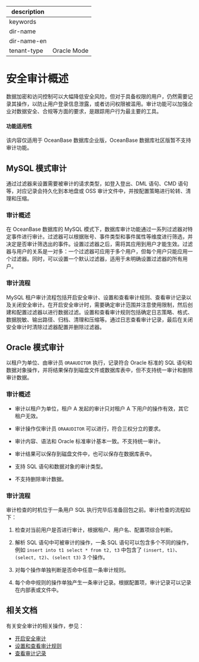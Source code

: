 |description||
|---|---|
|keywords||
|dir-name||
|dir-name-en||
|tenant-type|Oracle Mode|

# 安全审计概述

数据加密和访问控制可以大幅降低安全风险，但对于具备权限的用户，仍然需要记录其操作，以防止用户登录信息泄露，或者访问权限被滥用。审计功能可以加强企业对数据安全、合规等方面的要求，是跟踪用户行为最主要的工具。

<main id="notice" >
  <h4>功能适用性</h4>
  <p>该内容仅适用于 OceanBase 数据库企业版，OceanBase 数据库社区版暂不支持审计功能。</p>
</main>

## MySQL 模式审计

通过过滤器来设置需要被审计的请求类型，如登入登出、DML 语句、CMD 语句等，对应记录会持久化到本地盘或 OSS 审计文件中，并按配置策略进行轮转、清理和压缩。

### 审计概述

在 OceanBase 数据库的 MySQL 模式下，数据库审计功能通过一系列过滤器对特定事件进行审计。过滤器可以根据账号、事件类型和事件属性等维度进行筛选，并决定是否审计筛选出的事件。设置过滤器之后，需将其应用到用户才能生效。过滤器与用户的关系是一对多：一个过滤器可应用于多个用户，但每个用户只能应用一个过滤器。同时，可以设置一个默认过滤器，适用于未明确设置过滤器的所有用户。

### 审计流程

MySQL 租户审计流程包括开启安全审计、设置和查看审计规则、查看审计记录以及关闭安全审计。在开启安全审计时，需要确定审计范围并注意使用限制，然后创建和配置过滤器以进行数据过滤。设置和查看审计规则包括确定日志策略、格式、数据脱敏、输出路径、归档、清理和压缩等。通过日志查看审计记录，最后在关闭安全审计时清除过滤器配置并删除过滤器。

## Oracle 模式审计

以租户为单位、由审计员 `ORAAUDITOR` 执行，记录符合 Oracle 标准的 SQL 语句和数据对象操作，并将结果保存到磁盘文件或数据库表中，但不支持统一审计和删除审计数据。

### 审计概述

* 审计以租户为单位，租户 A 发起的审计只对租户 A 下用户的操作有效，其它租户无效。

* 审计操作仅审计员 `ORAAUDITOR` 可以进行，符合三权分立的要求。

* 审计内容、语法和 Oracle 标准审计基本一致。不支持统一审计。

* 审计结果可以保存到磁盘文件中，也可以保存在数据库表中。

* 支持 SQL 语句和数据对象的审计类型。

* 不支持删除审计数据。

### 审计流程

审计检查的时机位于一条用户 SQL 执行完毕后准备回包之前。审计检查的流程如下：

1. 检查对当前用户是否进行审计，根据租户、用户名、配置项综合判断。

2. 解析 SQL 语句中可被审计的操作，一条 SQL 语句可以包含多个不同的操作，例如 `insert into t1 select * from t2, t3` 中包含了 `(insert, t1)`、 `(select, t2)`、`(select t3)` 3 个操作。

3. 对每个操作单独判断是否命中任意一条审计规则。

4. 每个命中规则的操作单独产生一条审计记录。根据配置项，审计记录可以记录在内部表或文件中。

## 相关文档

有关安全审计的相关操作，参见：

* [开启安全审计](../600.security-audit/200.audit-open.md)
* [设置和查看审计规则](../600.security-audit/300.set-up-and-view-audit-rules.md)
* [查看审计记录](../600.security-audit/500.audit-records.md)
